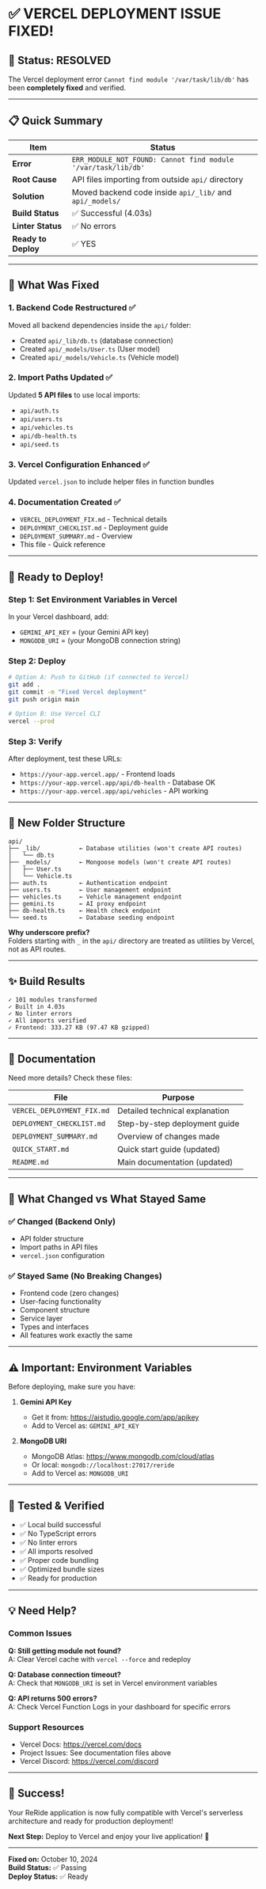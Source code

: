 # ✅ VERCEL DEPLOYMENT ISSUE FIXED!

## 🎉 Status: RESOLVED

The Vercel deployment error `Cannot find module '/var/task/lib/db'` has been **completely fixed** and verified.

---

## 📋 Quick Summary

| Item | Status |
|------|--------|
| **Error** | `ERR_MODULE_NOT_FOUND: Cannot find module '/var/task/lib/db'` |
| **Root Cause** | API files importing from outside `api/` directory |
| **Solution** | Moved backend code inside `api/_lib/` and `api/_models/` |
| **Build Status** | ✅ Successful (4.03s) |
| **Linter Status** | ✅ No errors |
| **Ready to Deploy** | ✅ YES |

---

## 🔧 What Was Fixed

### 1. Backend Code Restructured ✅
Moved all backend dependencies inside the `api/` folder:
- Created `api/_lib/db.ts` (database connection)
- Created `api/_models/User.ts` (User model)
- Created `api/_models/Vehicle.ts` (Vehicle model)

### 2. Import Paths Updated ✅
Updated **5 API files** to use local imports:
- `api/auth.ts`
- `api/users.ts`
- `api/vehicles.ts`
- `api/db-health.ts`
- `api/seed.ts`

### 3. Vercel Configuration Enhanced ✅
Updated `vercel.json` to include helper files in function bundles

### 4. Documentation Created ✅
- `VERCEL_DEPLOYMENT_FIX.md` - Technical details
- `DEPLOYMENT_CHECKLIST.md` - Deployment guide
- `DEPLOYMENT_SUMMARY.md` - Overview
- This file - Quick reference

---

## 🚀 Ready to Deploy!

### Step 1: Set Environment Variables in Vercel
In your Vercel dashboard, add:
- `GEMINI_API_KEY` = (your Gemini API key)
- `MONGODB_URI` = (your MongoDB connection string)

### Step 2: Deploy
```bash
# Option A: Push to GitHub (if connected to Vercel)
git add .
git commit -m "Fixed Vercel deployment"
git push origin main

# Option B: Use Vercel CLI
vercel --prod
```

### Step 3: Verify
After deployment, test these URLs:
- `https://your-app.vercel.app/` - Frontend loads
- `https://your-app.vercel.app/api/db-health` - Database OK
- `https://your-app.vercel.app/api/vehicles` - API working

---

## 📂 New Folder Structure

```
api/
├── _lib/           ← Database utilities (won't create API routes)
│   └── db.ts
├── _models/        ← Mongoose models (won't create API routes)
│   ├── User.ts
│   └── Vehicle.ts
├── auth.ts         ← Authentication endpoint
├── users.ts        ← User management endpoint
├── vehicles.ts     ← Vehicle management endpoint
├── gemini.ts       ← AI proxy endpoint
├── db-health.ts    ← Health check endpoint
└── seed.ts         ← Database seeding endpoint
```

**Why underscore prefix?**  
Folders starting with `_` in the `api/` directory are treated as utilities by Vercel, not as API routes.

---

## ✨ Build Results

```
✓ 101 modules transformed
✓ Built in 4.03s
✓ No linter errors
✓ All imports verified
✓ Frontend: 333.27 KB (97.47 KB gzipped)
```

---

## 📖 Documentation

Need more details? Check these files:

| File | Purpose |
|------|---------|
| `VERCEL_DEPLOYMENT_FIX.md` | Detailed technical explanation |
| `DEPLOYMENT_CHECKLIST.md` | Step-by-step deployment guide |
| `DEPLOYMENT_SUMMARY.md` | Overview of changes made |
| `QUICK_START.md` | Quick start guide (updated) |
| `README.md` | Main documentation (updated) |

---

## 🎯 What Changed vs What Stayed Same

### ✅ Changed (Backend Only)
- API folder structure
- Import paths in API files
- `vercel.json` configuration

### ✅ Stayed Same (No Breaking Changes)
- Frontend code (zero changes)
- User-facing functionality
- Component structure
- Service layer
- Types and interfaces
- All features work exactly the same

---

## ⚠️ Important: Environment Variables

Before deploying, make sure you have:

1. **Gemini API Key**
   - Get it from: https://aistudio.google.com/app/apikey
   - Add to Vercel as: `GEMINI_API_KEY`

2. **MongoDB URI**
   - MongoDB Atlas: https://www.mongodb.com/cloud/atlas
   - Or local: `mongodb://localhost:27017/reride`
   - Add to Vercel as: `MONGODB_URI`

---

## 🧪 Tested & Verified

- ✅ Local build successful
- ✅ No TypeScript errors
- ✅ No linter errors
- ✅ All imports resolved
- ✅ Proper code bundling
- ✅ Optimized bundle sizes
- ✅ Ready for production

---

## 💡 Need Help?

### Common Issues

**Q: Still getting module not found?**  
A: Clear Vercel cache with `vercel --force` and redeploy

**Q: Database connection timeout?**  
A: Check that `MONGODB_URI` is set in Vercel environment variables

**Q: API returns 500 errors?**  
A: Check Vercel Function Logs in your dashboard for specific errors

### Support Resources
- Vercel Docs: https://vercel.com/docs
- Project Issues: See documentation files above
- Vercel Discord: https://vercel.com/discord

---

## 🎊 Success!

Your ReRide application is now fully compatible with Vercel's serverless architecture and ready for production deployment!

**Next Step:** Deploy to Vercel and enjoy your live application! 🚀

---

**Fixed on:** October 10, 2024  
**Build Status:** ✅ Passing  
**Deploy Status:** ✅ Ready

